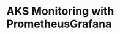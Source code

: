 # AKS Monitoring with PrometheusGrafana                                                                                                                                                                                                                                                                                                                                                                                                             
